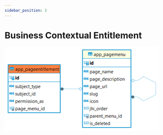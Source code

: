 ```yaml
---
sidebar_position: 3
---
```


# Business Contextual Entitlement

![alt text](<../../../../../../../../../../../static/img/prismaenterprise - app_pageentitlement.png>)
